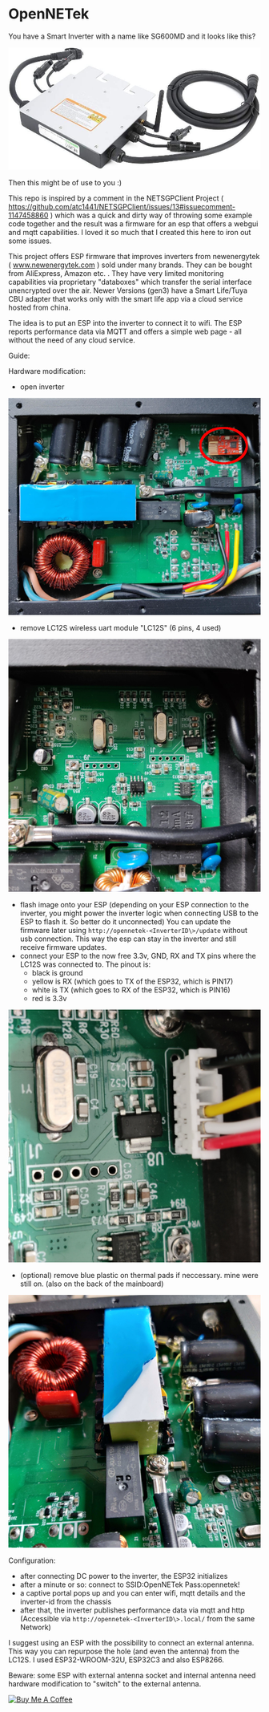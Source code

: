 # OpenNETek

You have a Smart Inverter with a name like SG600MD and it looks like this? 

![sample image of newenergytek microinverter](https://github.com/MichaelHeimann/OpenNETek/blob/master/res/newenergytek%20inverter.jpg?raw=true)

Then this might be of use to you :)

This repo is inspired by a comment in the NETSGPClient Project ( https://github.com/atc1441/NETSGPClient/issues/13#issuecomment-1147458860 ) which was a quick and dirty way of throwing some example code together and the result was a firmware for an esp that offers a webgui and mqtt capabilities. I loved it so much that I created this here to iron out some issues.

This project offers ESP firmware that improves inverters from newenergytek ( www.newenergytek.com ) sold under many brands. They can be bought from AliExpress, Amazon etc. .
They have very limited monitoring capabilities via proprietary "databoxes" which transfer the serial interface unencrypted over the air. Newer Versions (gen3) have a Smart Life/Tuya CBU adapter that works only with the smart life app via a cloud service hosted from china.

The idea is to put an ESP into the inverter to connect it to wifi. The ESP reports performance data via MQTT and offers a simple web page - all without the need of any cloud service.

Guide:

Hardware modification:
* open inverter

![open inverter with LC12S](https://github.com/MichaelHeimann/OpenNETek/blob/master/res/inverter%20with%20LC12S.jpg?raw=true)
* remove LC12S wireless uart module "LC12S" (6 pins, 4 used)

![inverter without LC12S](https://github.com/MichaelHeimann/OpenNETek/blob/master/res/inverter%20without%20LC12S.jpg?raw=true)
* flash image onto your ESP (depending on your ESP connection to the inverter, you might power the inverter logic when connecting USB to the ESP to flash it. So better do it unconnected) You can update the firmware later using `http://opennetek-<InverterID\>/update` without usb connection. This way the esp can stay in the inverter and still receive firmware updates.
* connect your ESP to the now free 3.3v, GND, RX and TX pins where the LC12S was connected to. The pinout is:
  - black is ground
  - yellow is RX (which goes to TX of the ESP32, which is PIN17)
  - white is TX (which goes to RX of the ESP32, which is PIN16)
  - red is 3.3v

![inverter with cables to ESP32](https://github.com/MichaelHeimann/OpenNETek/blob/master/res/inverter%20cables%20to%20ESP32.jpg?raw=true)
* (optional) remove blue plastic on thermal pads if neccessary. mine were still on. (also on the back of the mainboard)

![inverter with plastic on thermal pads](https://github.com/MichaelHeimann/OpenNETek/blob/master/res/inverter%20blue%20plastic%20wtf.jpg?raw=true)

Configuration:
* after connecting DC power to the inverter, the ESP32 initializes
* after a minute or so: connect to SSID:OpenNETek Pass:opennetek!
* a captive portal pops up and you can enter wifi, mqtt details and the inverter-id from the chassis
* after that, the inverter publishes performance data via mqtt and http (Accessible via `http://opennetek-<InverterID\>.local/` from the same Network)

I suggest using an ESP with the possibility to connect an external antenna. This way you can repurpose the hole (and even the antenna) from the LC12S.
I used ESP32-WROOM-32U, ESP32C3 and also ESP8266.

Beware: some ESP with external antenna socket and internal antenna need hardware modification to "switch" to the external antenna.

<a href="https://www.buymeacoffee.com/Highman" target="_blank"><img src="https://cdn.buymeacoffee.com/buttons/default-orange.png" alt="Buy Me A Coffee" height="41" width="174"></a>
